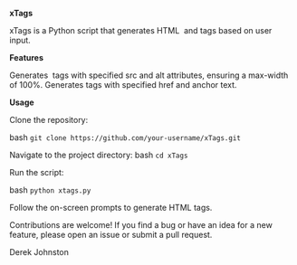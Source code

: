 **xTags**

xTags is a Python script that generates HTML <img> and <a> tags based on user input.

**Features**

  Generates <img> tags with specified src and alt attributes, ensuring a max-width of 100%.
  Generates <a> tags with specified href and anchor text.

**Usage**

Clone the repository:

bash
`git clone https://github.com/your-username/xTags.git`

Navigate to the project directory:
bash
`cd xTags`

Run the script:

bash
`python xtags.py`

Follow the on-screen prompts to generate HTML tags.



Contributions are welcome! If you find a bug or have an idea for a new feature, please open an issue or submit a pull request.

Derek Johnston
